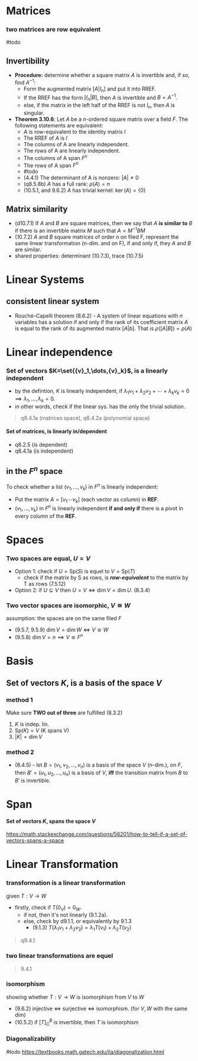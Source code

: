 # Matrices 

### two matrices are row equivalent

#todo 

## Invertibility 

- **Procedure:** determine whether a square matrix $A$ is invertible and, if so, find $A^{−1}$: 
	- Form the augmented matrix $[A | I_{n}]$ and put it into RREF. 
	- If the RREF has the form $[I_{n} | B]$, then $A$ is invertible and $B=A^{−1}$. 
	- else, if the matrix in the left half of the RREF is not $I_{n}$, then $A$ is singular. 
- **Theorem 3.10.6**: Let $A$ be a $n$-ordered square matrix over a field $F$. The following statements are equivalent:
	- $A$ is row-equivalent to the identity matrix $I$
	- The RREF of $A$ is $I$
	- The columns of A are linearly independent.
	- The rows of A are linearly independent.
	- The columns of A span $F^n$
	- The rows of A span $F^n$
	- #todo 
	- (4.4.1) The determinant of A is nonzero: $|A|\neq0$
	- (q8.5.8b) $A$ has a full rank: $\rho(A)=n$
	- (10.5.1, and 9.6.2) $A$ has trivial kernel: $\ker(A)=\{ 0 \}$


## Matrix similarity

- (d10.7.1) If $A$ and $B$ are square matrices, then we say that $A$ **is similar to** $B$ if there is an invertible matrix $M$ such that $A=M^{-1}BM$ 
- (10.7.2) $A$ and $B$ square matrices of order $n$ on filed F, represent the same linear transformation (n-dim. and on F), if and only if, they $A$ and $B$ are similar.
- shared properties: determinant (10.7.3), trace (10.7.5)

# Linear Systems

## consistent linear system

- Rouché–Capelli theorem (8.6.2) - A system of linear equations with $n$ variables has a solution if and only if the rank of its coefficient matrix $A$ is equal to the rank of its augmented matrix $[A|b]$. That is $\rho([A|B])=\rho(A)$

# Linear independence

### Set of vectors $K=\set{{v}_1,\dots,{v}_k}$, is a linearly independent
- by the defintion, $K$ is linearly independent, if  $\lambda_1{v}_1 + \lambda_2{v}_2 + \cdots + \lambda_k{v}_k = {0}\implies{\lambda_{1},\dots,{\lambda_{k}}}=0$.
- in other words, check if the linear sys. has the only the trivial solution.

> q8.4.1a (matrices space), q8.4.2a (polynomial space)

####  Set of matrices, is linearly in/dependent
- q8.2.5 (is dependent)
- q8.4.1a (is independent)

## in the $F^n$ space

To check whether a list $(v_{1}, \dots , v_{k})$ in $F^n$ is linearly independent: 
- Put the matrix $A=[v_{1} \cdots v_{k}]$ (each vector as column) in **REF**. 
- $(v_{1}, \dots , v_{k})$ in $F^n$ is linearly independent **if and only if** there is a pivot in every column of the **REF**. 

# Spaces 

### Two spaces are equal, $U=V$

- Option 1: check if $U=\text{Sp}{(S)}$ is equel to $V=\text{Sp}{(T)}$
	- check if the matrix by S as rows, is ***row-equivalent*** to the matrix by T as rows (7.5.12)
- Option 2: if $U\subseteq V$ then $U=V \iff \dim V=\dim U$. (8.3.4)

### Two vector spaces are isomorphic, $V\cong{W}$

assumption: the spaces are on the same filed $F$  

- (9.5.7, 9.5.9) $\dim{V}=\dim{W} \iff V\cong{W}$
- (9.5.8) $\dim{V}=n\implies V\cong{F^n}$

# Basis

## Set of vectors $K$, is a basis of the space $V$

### method 1

Make sure **TWO out of three** are fulfilled (8.3.2)
1. $K$ is indep. lin. 
2. $\text{Sp}(K)=V$  (K spans V)
3. $|K|=\dim{V}$ 

### method 2

- (8.4.5) - let $B={(v_{1},v_{2},\dots,v_{n})}$ is a basis of the space $V$ ($n$-dim.), on $F$, then $B'={(u_{1},u_{2},\dots,u_{n})}$ is a basis of $V$, **iff** the transition matrix from $B$ to $B'$ is invertible.

# Span

#### Set of vectors $K$, spans the space $V$

https://math.stackexchange.com/questions/56201/how-to-tell-if-a-set-of-vectors-spans-a-space

# Linear Transformation

### transformation is a linear transformation

given $T:V\to W$
- firstly, check if $T(0_{V})=0_{W}$. 
	- if not, then it's not linearly (9.1.2a). 
	- else, check by d9.1.1, or equivalently by 9.1.3
		- (9.1.3)  $T(\lambda_{1}v_{1}+\lambda_{2}v_{2})=\lambda_{1}T(v_{1})+\lambda_{2}T(v_{2})$

>q9.4.1

### two linear transformations are equel 

> 9.4.1

### isomorphism
showing whether $T:V\to W$ is isomorphism from $V$ to $W$
- (9.6.2) injective $\iff$ surjective $\iff$ isomorphism. (for $V,W$ with the same dim)
- (10.5.2) if $[T]^B_{C}$ is invertible, then $T$ is isomorphism

### Diagonalizability

#todo 
https://textbooks.math.gatech.edu/ila/diagonalization.html



